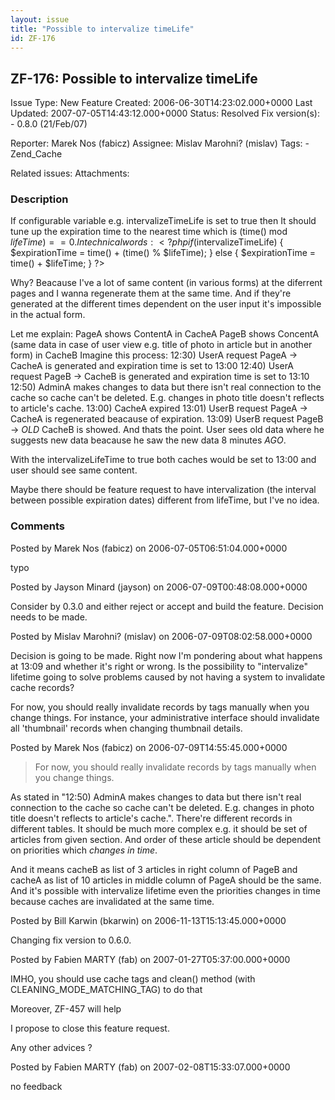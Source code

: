 ```yaml
---
layout: issue
title: "Possible to intervalize timeLife"
id: ZF-176
---
```


ZF-176: Possible to intervalize timeLife
----------------------------------------

 Issue Type: New Feature Created: 2006-06-30T14:23:02.000+0000 Last Updated: 2007-07-05T14:43:12.000+0000 Status: Resolved Fix version(s): - 0.8.0 (21/Feb/07)
 
 Reporter:  Marek Nos (fabicz)  Assignee:  Mislav Marohni? (mislav)  Tags: - Zend\_Cache
 
 Related issues: 
 Attachments: 
### Description

If configurable variable e.g. intervalizeTimeLife is set to true then It should tune up the expiration time to the nearest time which is (time() mod $lifeTime) == 0. In technical words: <?php if($intervalizeTimeLife) { $expirationTime = time() + (time() % $lifeTime); } else { $expirationTime = time() + $lifeTime; } ?>

Why? Beacause I've a lot of same content (in various forms) at the diferrent pages and I wanna regenerate them at the same time. And if they're generated at the different times dependent on the user input it's impossible in the actual form.

Let me explain: PageA shows ContentA in CacheA PageB shows ConcentA (same data in case of user view e.g. title of photo in article but in another form) in CacheB Imagine this process: 12:30) UserA request PageA -> CacheA is generated and expiration time is set to 13:00 12:40) UserA request PageB -> CacheB is generated and expiration time is set to 13:10 12:50) AdminA makes changes to data but there isn't real connection to the cache so cache can't be deleted. E.g. changes in photo title doesn't reflects to article's cache. 13:00) CacheA expired 13:01) UserB request PageA -> CacheA is regenerated beacause of expiration. 13:09) UserB request PageB -> _OLD_ CacheB is showed. And thats the point. User sees old data where he suggests new data beacause he saw the new data 8 minutes _AGO_.

With the intervalizeLifeTime to true both caches would be set to 13:00 and user should see same content.

Maybe there should be feature request to have intervalization (the interval between possible expiration dates) different from lifeTime, but I've no idea. <?php $expirationTime = time() + $lifeTime; if($intervalization) { $expirationTime -= $expirationTime % $intervalization; } ?>

 

 

### Comments

Posted by Marek Nos (fabicz) on 2006-07-05T06:51:04.000+0000

typo

 

 

Posted by Jayson Minard (jayson) on 2006-07-09T00:48:08.000+0000

Consider by 0.3.0 and either reject or accept and build the feature. Decision needs to be made.

 

 

Posted by Mislav Marohni? (mislav) on 2006-07-09T08:02:58.000+0000

Decision is going to be made. Right now I'm pondering about what happens at 13:09 and whether it's right or wrong. Is the possibility to "intervalize" lifetime going to solve problems caused by not having a system to invalidate cache records?

For now, you should really invalidate records by tags manually when you change things. For instance, your administrative interface should invalidate all 'thumbnail' records when changing thumbnail details.

 

 

Posted by Marek Nos (fabicz) on 2006-07-09T14:55:45.000+0000

> For now, you should really invalidate records by tags manually when you change things.

As stated in "12:50) AdminA makes changes to data but there isn't real connection to the cache so cache can't be deleted. E.g. changes in photo title doesn't reflects to article's cache.". There're different records in different tables. It should be much more complex e.g. it should be set of articles from given section. And order of these article should be dependent on priorities which _changes in time_.

And it means cacheB as list of 3 articles in right column of PageB and cacheA as list of 10 articles in middle column of PageA should be the same. And it's possible with intervalize lifetime even the priorities changes in time because caches are invalidated at the same time.

 

 

Posted by Bill Karwin (bkarwin) on 2006-11-13T15:13:45.000+0000

Changing fix version to 0.6.0.

 

 

Posted by Fabien MARTY (fab) on 2007-01-27T05:37:00.000+0000

IMHO, you should use cache tags and clean() method (with CLEANING\_MODE\_MATCHING\_TAG) to do that

Moreover, ZF-457 will help

I propose to close this feature request.

Any other advices ?

 

 

Posted by Fabien MARTY (fab) on 2007-02-08T15:33:07.000+0000

no feedback

 

 
